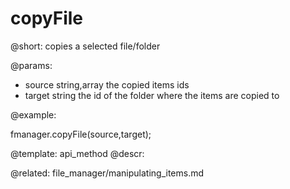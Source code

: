 copyFile
=============

@short:
	copies a selected file/folder

@params:

- source		string,array		the copied items ids
- target		string				the id of the folder where the items are copied to



@example:

fmanager.copyFile(source,target);

@template:	api_method
@descr:

@related:
file_manager/manipulating_items.md